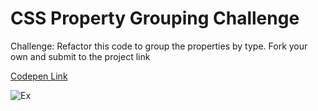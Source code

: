 # CSS Property Grouping Challenge

Challenge: Refactor this code to group the properties by type. Fork your own and submit to the project link

[Codepen Link](https://codepen.io/codewithchristian/pen/MZENJX?editors=1100)

![Ex](https://firebasestorage.googleapis.com/v0/b/we-love-code.appspot.com/o/Unit_1_Lesson_3%2FScreen%20Shot%202019-04-17%20at%2012.51.07%20PM.png?alt=media&token=07212e75-dd26-4379-b6ec-993b3bee7006)